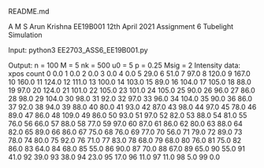 README.md

A M S Arun Krishna
EE19B001
12th April 2021
Assignment 6 Tubelight Simulation

Input:
python3 EE2703_ASS6_EE19B001.py

Output:
n    =  100
M    =  5
nk   =  500
u0   =  5
p    =  0.25
Msig =  2
Intensity data:
xpos    count
0     0.0
1     0.0
2     0.0
3     0.0
4     0.0
5     29.0
6     51.0
7     97.0
8     120.0
9     167.0
10     160.0
11     124.0
12     111.0
13     100.0
14     103.0
15     89.0
16     104.0
17     105.0
18     88.0
19     97.0
20     124.0
21     101.0
22     105.0
23     101.0
24     105.0
25     90.0
26     96.0
27     86.0
28     98.0
29     104.0
30     98.0
31     92.0
32     97.0
33     96.0
34     104.0
35     90.0
36     86.0
37     92.0
38     94.0
39     88.0
40     80.0
41     93.0
42     87.0
43     98.0
44     97.0
45     78.0
46     89.0
47     86.0
48     109.0
49     86.0
50     93.0
51     97.0
52     82.0
53     88.0
54     81.0
55     76.0
56     66.0
57     88.0
58     77.0
59     97.0
60     87.0
61     86.0
62     80.0
63     88.0
64     82.0
65     89.0
66     86.0
67     75.0
68     76.0
69     77.0
70     56.0
71     79.0
72     89.0
73     78.0
74     80.0
75     92.0
76     71.0
77     83.0
78     68.0
79     68.0
80     76.0
81     75.0
82     86.0
83     64.0
84     68.0
85     55.0
86     90.0
87     70.0
88     67.0
89     65.0
90     55.0
91     41.0
92     39.0
93     38.0
94     23.0
95     17.0
96     11.0
97     11.0
98     5.0
99     0.0

